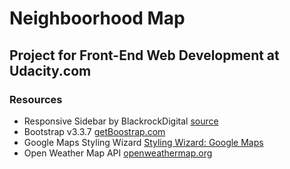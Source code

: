 # Neighboorhood Map
## Project for Front-End Web Development at Udacity.com


### Resources
- Responsive Sidebar by BlackrockDigital [source](https://github.com/BlackrockDigital/startbootstrap-simple-sidebar)
- Bootstrap v3.3.7 [getBoostrap.com](http://getbootstrap.com)
- Google Maps Styling Wizard [Styling Wizard: Google Maps](https://mapstyle.withgoogle.com/)
- Open Weather Map API [openweathermap.org](http://openweathermap.org)
